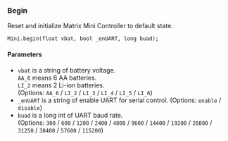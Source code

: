 ### Begin

Reset and initialize Matrix Mini Controller to default state.

```Arduino
Mini.begin(float vbat, bool _enUART, long buad);
```

#### Parameters

- `vbat` is a string of battery voltage.<br />
    `AA_6` means 6 AA batteries.<br />
    `LI_2` means 2 Li-ion batteries.  
    (Options: `AA_6` / `LI_2` / `LI_3` / `LI_4` / `LI_5` / `LI_6`)
- `_enUART` is a string of enable UART for serial control. (Options: `enable` / `disable`)
- `buad` is a  long int of UART baud rate. <br />
    (Options: `300` / `600` / `1200` / `2400` / `4800` / `9600` / `14400` / `19200` / `28800` / `31250` / `38400` / `57600` / `115200`)
